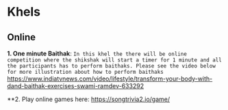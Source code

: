 # Khels

## Online
**1. One minute Baithak**: `In this khel the there will be online competition where the shikshak
will start a timer for 1 minute and all the participants has to perform baithaks. Please see the video below
for more illustration about how to perform baithaks
`
https://www.indiatvnews.com/video/lifestyle/transform-your-body-with-dand-baithak-exercises-swami-ramdev-633292


**2. Play online games here: https://songtrivia2.io/game/
